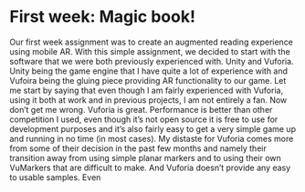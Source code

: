 # First week: Magic book!

Our first week assignment was to create an augmented reading experience using mobile AR. With this simple assignment, we decided to start with the software that we were both previously experienced with. Unity and Vuforia. Unity being the game engine that I have quite a lot of experience with and Vufoira being the gluing piece providing AR functionality to our game.
Let me start by saying that even though I am fairly experienced with Vuforia, using it both at work and in previous projects, I am not entirely a fan. Now don’t get me wrong. Vuforia is great. Performance is better than other competition I used, even though it’s not open source it is free to use for development purposes and it’s also fairly easy to get a very simple game up and running in no time (in most cases). My distaste for Vuforia comes more from some of their decision in the past few months and namely their transition away from using simple planar markers and to using their own VuMarkers that are difficult to make. And Vuforia doesn’t provide any easy to usable samples.
Even
